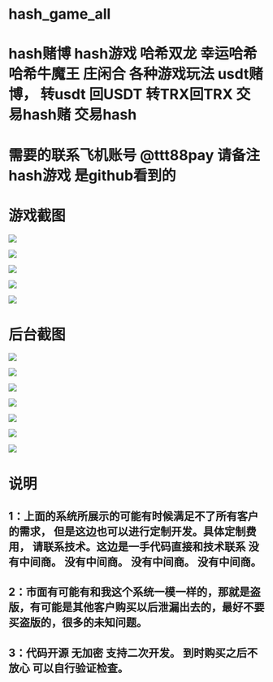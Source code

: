 
# hash_game_all
# hash赌博 hash游戏 哈希双龙 幸运哈希 哈希牛魔王 庄闲合 各种游戏玩法  usdt赌博， 转usdt 回USDT 转TRX回TRX 交易hash赌 交易hash




# 需要的联系飞机账号 @ttt88pay 请备注hash游戏 是github看到的




# 游戏截图

![](img/1.png)


![](img/2.png)


![](img/3.png)


![](img/4.png)


![](img/5.png)

# 后台截图 

![](img/admin_1.png)

![](img/admin_2.png)


![](img/admin_3.png)


![](img/admin_4.png)

![](img/admin_5.png)

![](img/admin_6.png)

![](img/admin_7.png)


# 说明

## 1：上面的系统所展示的可能有时候满足不了所有客户的需求， 但是这边也可以进行定制开发。具体定制费用， 请联系技术。这边是一手代码直接和技术联系 没有中间商。 没有中间商。 没有中间商。 没有中间商。

## 2：市面有可能有和我这个系统一模一样的，那就是盗版，有可能是其他客户购买以后泄漏出去的，最好不要买盗版的，很多的未知问题。

## 3：代码开源 无加密 支持二次开发。 到时购买之后不放心 可以自行验证检查。

